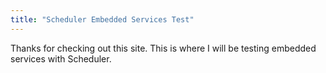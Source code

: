 ```yaml
---
title: "Scheduler Embedded Services Test"
---
```


Thanks for checking out this site.  This is where I will be testing embedded services with Scheduler.
